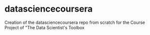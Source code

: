 datasciencecoursera
===================

Creation of the datasciencecoursera repo from scratch for the Course Project of "The Data Scientist's Toolbox
